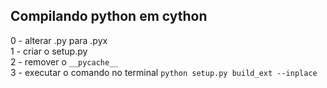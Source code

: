 ## Compilando python em cython
0 - alterar .py para .pyx <br>
1 - criar o setup.py <br>
2 - remover o ```__pycache__``` <br>
3 - executar o comando no terminal ```python setup.py build_ext --inplace```